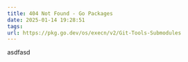 ```yaml
---
title: 404 Not Found - Go Packages
date: 2025-01-14 19:28:51
tags: 
url: https://pkg.go.dev/os/execn/v2/Git-Tools-Submodules
---
```


asdfasd
